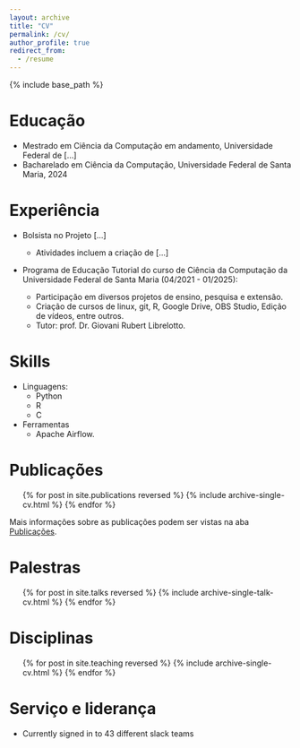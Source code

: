 ```yaml
---
layout: archive
title: "CV"
permalink: /cv/
author_profile: true
redirect_from:
  - /resume
---
```


{% include base_path %}

Educação
======
* Mestrado em Ciência da Computação em andamento, Universidade Federal de [...]
* Bacharelado em Ciência da Computação, Universidade Federal de Santa Maria, 2024

Experiência
======
* Bolsista no Projeto [...]
  * Atividades incluem a criação de [...]

* Programa de Educação Tutorial do curso de Ciência da Computação da Universidade Federal de Santa Maria (04/2021 - 01/2025):
  * Participação em diversos projetos de ensino, pesquisa e extensão.
  * Criação de cursos de linux, git, R, Google Drive, OBS Studio, Edição de vídeos, entre outros.
  * Tutor: prof. Dr. Giovani Rubert Librelotto.

  
Skills
======
* Linguagens:
  * Python
  * R
  * C
* Ferramentas
  * Apache Airflow.

Publicações
======
  <ul>{% for post in site.publications reversed %}
    {% include archive-single-cv.html %}
  {% endfor %}</ul>

Mais informações sobre as publicações podem ser vistas na aba [Publicações](https://gvheisler.github.io/publications/). 
  
Palestras
======
  <ul>{% for post in site.talks reversed %}
    {% include archive-single-talk-cv.html  %}
  {% endfor %}</ul>
  
Disciplinas
======
  <ul>{% for post in site.teaching reversed %}
    {% include archive-single-cv.html %}
  {% endfor %}</ul>
  
Serviço e liderança
======
* Currently signed in to 43 different slack teams
